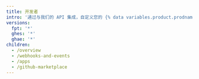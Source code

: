 ```yaml
---
title: 开发者
intro: '通过与我们的 API 集成，自定义您的 {% data variables.product.prodname_dotcom %} 工作流程，以及构建并与社区分享应用程序，更深入地了解 {% data variables.product.prodname_dotcom %}。'
versions:
  fpt: '*'
  ghes: '*'
  ghae: '*'
children:
  - /overview
  - /webhooks-and-events
  - /apps
  - /github-marketplace
---
```


